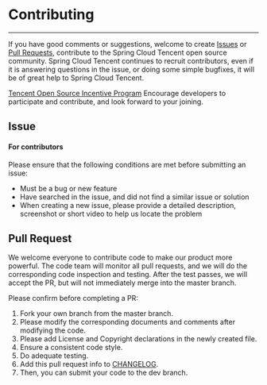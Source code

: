 # Contributing
---
If you have good comments or suggestions, welcome to create [Issues](https://github.com/Tencent/spring-cloud-tencent/issues) or [Pull Requests](https://github.com/Tencent/spring-cloud-tencent/pulls), contribute to the Spring Cloud Tencent open source community. Spring Cloud Tencent continues to recruit contributors, even if it is answering questions in the issue, or doing some simple bugfixes, it will be of great help to Spring Cloud Tencent.

[Tencent Open Source Incentive Program](https://opensource.tencent.com/contribution) Encourage developers to participate and contribute, and look forward to your joining.

## Issue
#### For contributors

Please ensure that the following conditions are met before submitting an issue:

* Must be a bug or new feature
* Have searched in the issue, and did not find a similar issue or solution
* When creating a new issue, please provide a detailed description, screenshot or short video to help us locate the problem

## Pull Request
We welcome everyone to contribute code to make our product more powerful. The code team will monitor all pull requests, and we will do the corresponding code inspection and testing. After the test passes, we will accept the PR, but will not immediately merge into the master branch.

Please confirm before completing a PR:

1. Fork your own branch from the master branch.
2. Please modify the corresponding documents and comments after modifying the code.
3. Please add License and Copyright declarations in the newly created file.
4. Ensure a consistent code style.
5. Do adequate testing.
6. Add this pull request info to [CHANGELOG](./CHANGELOG.md).
7. Then, you can submit your code to the dev branch.
